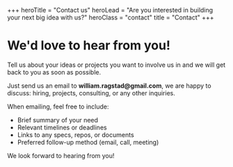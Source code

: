 +++
heroTitle = "Contact us"
heroLead = "Are you interested in building<br>your next big idea with us?"
heroClass = "contact"
title = "Contact"
+++

<h1>We'd love to hear from you!</h1>
<p>
Tell us about your ideas or projects you want to involve us in and we will get back to you as soon as possible.
</p>
<p>
Just send us an email to <strong>william.ragstad@gmail.com</strong>, we are happy to discuss: hiring, projects, consulting, or any other inquiries.
</p>

<p>
When emailing, feel free to include:
</p>
<ul>
  <li>Brief summary of your need</li>
  <li>Relevant timelines or deadlines</li>
  <li>Links to any specs, repos, or documents</li>
  <li>Preferred follow-up method (email, call, meeting)</li>
</ul>

<p>
We look forward to hearing from you!
</p>
